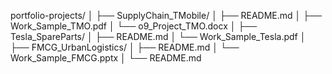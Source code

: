 portfolio-projects/
│
├── SupplyChain_TMobile/
│   ├── README.md
│   ├── Work_Sample_TMO.pdf
│   └── o9_Project_TMO.docx
│
├── Tesla_SpareParts/
│   ├── README.md
│   └── Work_Sample_Tesla.pdf
│
├── FMCG_UrbanLogistics/
│   ├── README.md
│   └── Work_Sample_FMCG.pptx
│
└── README.md
